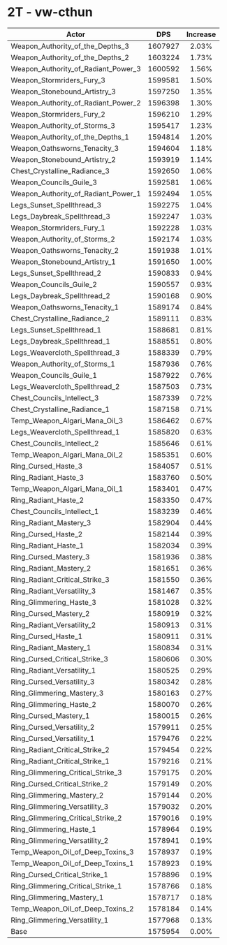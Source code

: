 # 2T - vw-cthun
| Actor | DPS | Increase |
|---|:---:|:---:|
|Weapon_Authority_of_the_Depths_3|1607927|2.03%|
|Weapon_Authority_of_the_Depths_2|1603224|1.73%|
|Weapon_Authority_of_Radiant_Power_3|1600592|1.56%|
|Weapon_Stormriders_Fury_3|1599581|1.50%|
|Weapon_Stonebound_Artistry_3|1597250|1.35%|
|Weapon_Authority_of_Radiant_Power_2|1596398|1.30%|
|Weapon_Stormriders_Fury_2|1596210|1.29%|
|Weapon_Authority_of_Storms_3|1595417|1.23%|
|Weapon_Authority_of_the_Depths_1|1594814|1.20%|
|Weapon_Oathsworns_Tenacity_3|1594604|1.18%|
|Weapon_Stonebound_Artistry_2|1593919|1.14%|
|Chest_Crystalline_Radiance_3|1592650|1.06%|
|Weapon_Councils_Guile_3|1592581|1.06%|
|Weapon_Authority_of_Radiant_Power_1|1592494|1.05%|
|Legs_Sunset_Spellthread_3|1592275|1.04%|
|Legs_Daybreak_Spellthread_3|1592247|1.03%|
|Weapon_Stormriders_Fury_1|1592228|1.03%|
|Weapon_Authority_of_Storms_2|1592174|1.03%|
|Weapon_Oathsworns_Tenacity_2|1591938|1.01%|
|Weapon_Stonebound_Artistry_1|1591650|1.00%|
|Legs_Sunset_Spellthread_2|1590833|0.94%|
|Weapon_Councils_Guile_2|1590557|0.93%|
|Legs_Daybreak_Spellthread_2|1590168|0.90%|
|Weapon_Oathsworns_Tenacity_1|1589174|0.84%|
|Chest_Crystalline_Radiance_2|1589111|0.83%|
|Legs_Sunset_Spellthread_1|1588681|0.81%|
|Legs_Daybreak_Spellthread_1|1588551|0.80%|
|Legs_Weavercloth_Spellthread_3|1588339|0.79%|
|Weapon_Authority_of_Storms_1|1587936|0.76%|
|Weapon_Councils_Guile_1|1587922|0.76%|
|Legs_Weavercloth_Spellthread_2|1587503|0.73%|
|Chest_Councils_Intellect_3|1587339|0.72%|
|Chest_Crystalline_Radiance_1|1587158|0.71%|
|Temp_Weapon_Algari_Mana_Oil_3|1586462|0.67%|
|Legs_Weavercloth_Spellthread_1|1585820|0.63%|
|Chest_Councils_Intellect_2|1585646|0.61%|
|Temp_Weapon_Algari_Mana_Oil_2|1585351|0.60%|
|Ring_Cursed_Haste_3|1584057|0.51%|
|Ring_Radiant_Haste_3|1583760|0.50%|
|Temp_Weapon_Algari_Mana_Oil_1|1583401|0.47%|
|Ring_Radiant_Haste_2|1583350|0.47%|
|Chest_Councils_Intellect_1|1583239|0.46%|
|Ring_Radiant_Mastery_3|1582904|0.44%|
|Ring_Cursed_Haste_2|1582144|0.39%|
|Ring_Radiant_Haste_1|1582034|0.39%|
|Ring_Cursed_Mastery_3|1581936|0.38%|
|Ring_Radiant_Mastery_2|1581651|0.36%|
|Ring_Radiant_Critical_Strike_3|1581550|0.36%|
|Ring_Radiant_Versatility_3|1581467|0.35%|
|Ring_Glimmering_Haste_3|1581028|0.32%|
|Ring_Cursed_Mastery_2|1580919|0.32%|
|Ring_Radiant_Versatility_2|1580913|0.31%|
|Ring_Cursed_Haste_1|1580911|0.31%|
|Ring_Radiant_Mastery_1|1580834|0.31%|
|Ring_Cursed_Critical_Strike_3|1580606|0.30%|
|Ring_Radiant_Versatility_1|1580525|0.29%|
|Ring_Cursed_Versatility_3|1580342|0.28%|
|Ring_Glimmering_Mastery_3|1580163|0.27%|
|Ring_Glimmering_Haste_2|1580070|0.26%|
|Ring_Cursed_Mastery_1|1580015|0.26%|
|Ring_Cursed_Versatility_2|1579911|0.25%|
|Ring_Cursed_Versatility_1|1579476|0.22%|
|Ring_Radiant_Critical_Strike_2|1579454|0.22%|
|Ring_Radiant_Critical_Strike_1|1579216|0.21%|
|Ring_Glimmering_Critical_Strike_3|1579175|0.20%|
|Ring_Cursed_Critical_Strike_2|1579149|0.20%|
|Ring_Glimmering_Mastery_2|1579144|0.20%|
|Ring_Glimmering_Versatility_3|1579032|0.20%|
|Ring_Glimmering_Critical_Strike_2|1579016|0.19%|
|Ring_Glimmering_Haste_1|1578964|0.19%|
|Ring_Glimmering_Versatility_2|1578941|0.19%|
|Temp_Weapon_Oil_of_Deep_Toxins_3|1578937|0.19%|
|Temp_Weapon_Oil_of_Deep_Toxins_1|1578923|0.19%|
|Ring_Cursed_Critical_Strike_1|1578896|0.19%|
|Ring_Glimmering_Critical_Strike_1|1578766|0.18%|
|Ring_Glimmering_Mastery_1|1578717|0.18%|
|Temp_Weapon_Oil_of_Deep_Toxins_2|1578184|0.14%|
|Ring_Glimmering_Versatility_1|1577968|0.13%|
|Base|1575954|0.00%|
